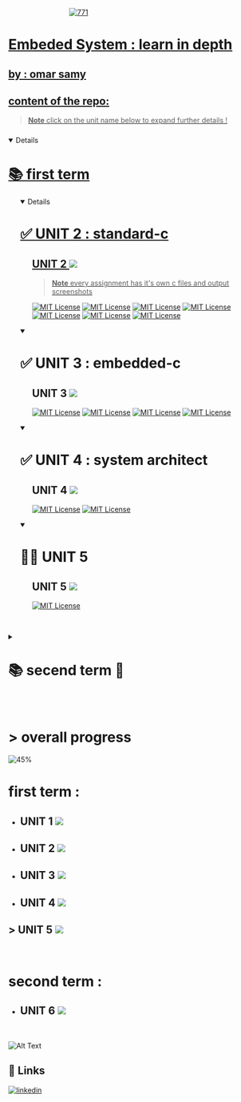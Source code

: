 
 &nbsp;&nbsp;&nbsp;&nbsp;&nbsp;&nbsp;&nbsp;&nbsp;&nbsp;&nbsp;&nbsp;&nbsp;&nbsp;&nbsp;&nbsp;&nbsp;&nbsp;&nbsp;&nbsp;&nbsp;&nbsp;&nbsp;&nbsp;&nbsp;&nbsp;&nbsp;&nbsp;&nbsp;&nbsp;&nbsp; <a href=""><img src="https://iili.io/JIkvWXf.md.png" alt="771" border="0"></a><br /><a target='_blank' href='https://iili.io/JIkvWXf.md.png'>


# Embeded System : learn in depth 

## by : omar samy

## content of the repo: 

> **Note**
 click on the unit name below to expand further details !
> 
### 


<details open >
  <summary> <h1> 📚 first term </h1></summary> 
<ol>

<details open >
  <summary> <h1>  ✅ UNIT 2 : standard-c  </h1></summary> 
<ol>


 ## UNIT 2 ![](https://geps.dev/progress/100?dangerColor=7A5BE2&warningColor=7A5BE2&successColor=006600)

 > **Note**
 > every assignment has it's own c files and output screenshots 

   [![MIT License](https://img.shields.io/badge/c%20basic%20assignments-7A5BE2)](https://github.com/omarsamy289/ES-omar-samy/tree/main/c-assignments/c-basics)
   [![MIT License](https://img.shields.io/badge/c%20conditions%20and%20loops%20assignments-7A5BE2)](https://github.com/omarsamy289/ES-omar-samy/tree/main/c-assignments/loops%20and%20conditions)
   [![MIT License](https://img.shields.io/badge/c%20arrays%20and%20strings%20assignments-7A5BE2)](https://github.com/omarsamy289/ES-omar-samy/tree/main/c-assignments/arrays%20and%20strings)
  [![MIT License](https://img.shields.io/badge/c%20functions%20assignments-7A5BE2)](https://github.com/omarsamy289/ES-omar-samy/tree/main/c-assignments/c%20functions)
  [![MIT License](https://img.shields.io/badge/mid-terms%20assignments-7A5BE2)](https://github.com/omarsamy289/ES-omar-samy/tree/main/c-assignments/Various%20C%20assignments)
   [![MIT License](https://img.shields.io/badge/c%20structure%20assignments-7A5BE2)](https://github.com/omarsamy289/ES-omar-samy/tree/main/c-assignments/c%20structure)
    [![MIT License](https://img.shields.io/badge/c%20pointers%20assignments-7A5BE2)](https://github.com/omarsamy289/ES-omar-samy/tree/main/c-assignments/c-pointers)

</ol>
</details>

<details  open>
  <summary> <h1> ✅ UNIT 3 : embedded-c </h1></summary> 
<ol>


 ## UNIT 3 ![](https://geps.dev/progress/100?dangerColor=7A5BE2&warningColor=7A5BE2&successColor=006600)

 [![MIT License](https://img.shields.io/badge/stm32f103cx%20toggle%20led-7A5BE2)](https://github.com/omarsamy289/ES-omar-samy/tree/main/embedded-c/stm32f103c6)
 [![MIT License](https://img.shields.io/badge/VERSATILEPB%20LAB%201-7A5BE2)](https://github.com/omarsamy289/ES-omar-samy/tree/main/embedded-c/verstilepb)
 [![MIT License](https://img.shields.io/badge/ARM%20Cortex%20M3%20LAB2-7A5BE2)](https://github.com/omarsamy289/ES-omar-samy/tree/main/embedded-c/Arm-cortex-m3)
 [![MIT License](https://img.shields.io/badge/ARM%20Cortex%20M4%20LAB3-7A5BE2)]( https://github.com/omarsamy289/ES-omar-samy/tree/main/embedded-c/Arm-cortex-m4)



</ol>
</details>

<details open>
  <summary> <h1> ✅ UNIT 4 : system architect </h1></summary> 
<ol>


 ## UNIT 4 ![](https://geps.dev/progress/100?dangerColor=7A5BE2&warningColor=7A5BE2&successColor=006600)

 [![MIT License](https://img.shields.io/badge/DATA%20STRUCTURE%20-7A5BE2)](https://github.com/omarsamy289/ES-omar-samy/tree/main/system%20architect/data%20structure)
 [![MIT License](https://img.shields.io/badge/SYSTEM%20ARCHITECTURE%20-7A5BE2)](https://github.com/omarsamy289/ES-omar-samy/tree/main/system%20architect/system%20architecture)


</ol>
</details>



<details open >
  <summary> <h1>  👨‍💻 UNIT 5  </h1></summary> 
<ol>


 ## UNIT 5 ![](https://geps.dev/progress/60?dangerColor=7A5BE2&warningColor=7A5BE2&successColor=006600)

 [![MIT License](https://img.shields.io/badge/pressure%20detection%20system%20-7A5BE2)](https://github.com/omarsamy289/ES-omar-samy/tree/main/first-term-projects/pressure-detection)

</ol>
</details>






</ol>
</details>

&nbsp;
&nbsp;

<details>
  <summary> <h1> 📚 secend term 🚧 </h1></summary> 
<ol>

> **Warning**<br>
sorry nothing here yet !

 ![Alt Text](https://cdn.dribbble.com/users/932640/screenshots/2470471/jq.gif)

</ol>
</details>

&nbsp;
&nbsp;

# > overall progress
![45%](https://progress-bar.dev/45/?width=1000&color=7A5BE2&title=>%20overall%20progress)
 # first term : 
 -  ## UNIT 1 ![](https://geps.dev/progress/100?dangerColor=7A5BE2&warningColor=7A5BE2&successColor=006600)
 -  ## UNIT 2 ![](https://geps.dev/progress/100?dangerColor=7A5BE2&warningColor=7A5BE2&successColor=006600)
 -  ## UNIT 3 ![](https://geps.dev/progress/100?dangerColor=7A5BE2&warningColor=7A5BE2&successColor=006600)
 -  ## UNIT 4 ![](https://geps.dev/progress/100?dangerColor=7A5BE2&warningColor=7A5BE2&successColor=006600)
## > UNIT 5 ![](https://geps.dev/progress/60?dangerColor=7A5BE2&warningColor=7A5BE2&successColor=006600)
&nbsp;
&nbsp;

 # second term : 
- ## UNIT 6 ![](https://geps.dev/progress/0?dangerColor=7A5BE2&warningColor=7A5BE2&successColor=006600)
&nbsp;

 ![Alt Text](https://i.pinimg.com/originals/73/5c/ea/735cea56968f703df45d4c551ee3b160.gif)

## 🔗 Links

[![linkedin](https://img.shields.io/badge/linkedin-0A66C2?style=for-the-badge&logo=linkedin&logoColor=white)](https://www.linkedin.com/in/omar-samy-69a7241b0/)
